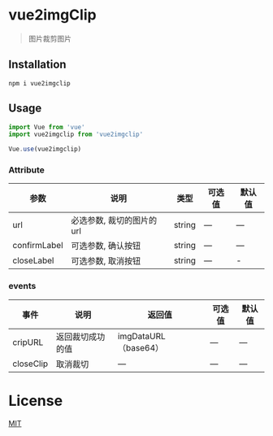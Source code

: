 # vue2imgClip
> 图片裁剪图片

## Installation
```shell
npm i vue2imgclip
```

## Usage
```javascript
import Vue from 'vue'
import vue2imgclip from 'vue2imgclip'

Vue.use(vue2imgclip)
```

### Attribute
| 参数      | 说明          | 类型      | 可选值                           | 默认值  |
|---------- |-------------- |---------- |--------------------------------  |-------- |
| url | 必选参数, 裁切的图片的url | string | — | — |
| confirmLabel | 可选参数, 确认按钮 | string | — | — |
| closeLabel | 可选参数, 取消按钮 | string | — | - |

### events
| 事件      | 说明          | 返回值      | 可选值                           | 默认值  |
|---------- |-------------- |---------- |--------------------------------  |-------- |
| cripURL | 返回裁切成功的值 | imgDataURL（base64） | — | — |
| closeClip | 取消裁切 | — | — | — |

# License
[MIT](https://opensource.org/licenses/MIT)
